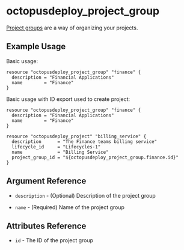# octopusdeploy_project_group

[Project groups](https://octopus.com/docs/deployment-process/projects#project-group) are a way of organizing your projects.

## Example Usage

Basic usage:
```hcl
resource "octopusdeploy_project_group" "finance" {
  description = "Financial Applications"
  name        = "Finance"
}
```

Basic usage with ID export used to create project:
```hcl
resource "octopusdeploy_project_group" "finance" {
  description = "Financial Applications"
  name        = "Finance"
}

resource "octopusdeploy_project" "billing_service" {
  description      = "The Finance teams billing service"
  lifecycle_id     = "Lifecycles-1"
  name             = "Billing Service"
  project_group_id = "${octopusdeploy_project_group.finance.id}"
}
```

## Argument Reference

* `description` - (Optional) Description of the project group

* `name` - (Required) Name of the project group

## Attributes Reference

* `id` - The ID of the project group

